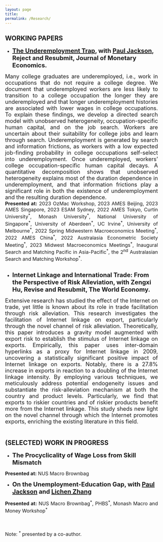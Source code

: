 ```yaml
---
layout: page
title: 
permalink: /Research/
---
```


<style>
  .paper {
    text-align: justify;
    font-size: 20px;
  }
  .abstract-text {
    font-size: 18px; 
    text-align: justify;
  }
  .presented-at-list {
    font-size: 16px;
    text-align: justify;
  }
  .note {
    font-size: 16px;
    text-align: left;
    margin-top: 20px;
  }
</style>




  
## WORKING PAPERS

 
 - <strong class="paper"> **[The Underemployment Trap](https://jie-duan.com/files/UnderempTrap_WP.pdf), with [Paul Jackson](https://www.paulgjackson.com/), Reject and Resubmit, Journal of Monetary Economics.**<br></strong>

<div class="abstract-text">
Many college graduates are underemployed, i.e., work in occupations that do not require a college degree. We document that underemployed workers are less likely to transition to a college occupation the longer they are underemployed and that longer underemployment histories are associated with lower wages in college occupations. To explain these findings, we develop a directed search model with unobserved heterogeneity, occupation-specific human capital, and on the job search. Workers are uncertain about their suitability for college jobs and learn through search. Underemployment is generated by search and information frictions, as workers with a low expected job-finding probability in college occupations self-select into underemployment. Once underemployed, workers’ college occupation-specific human capital decays. A quantitative decomposition shows that unobserved heterogeneity explains most of the duration dependence in underemployment, and that information frictions play a significant role in both the existence of underemployment and the resulting duration dependence. 
</div>  

<!-- Add "Presentation" information -->
<div class="presented-at-list">
  <strong>Presented at:</strong> 2023 OzMac Workshop, 2023 AMES Beijing, 2023 AMES Singapore, 2023 ESAM Sydney, 2022 AMES Tokyo, Curtin University<sup>*</sup>, Monash University<sup>*</sup>, National University of Singapore<sup>*</sup>, University of Aberdeen<sup>*</sup>, UC Irvine<sup>*</sup>, University of Melbourne<sup>*</sup>, 2022 Spring Midwestern Macroeconomics Meeting<sup>*</sup>, 2022 AMES China<sup>*</sup>, 2022 Australasia Econometric Society Meeting<sup>*</sup>, 2023 Midwest Macroeconomics Meetings<sup>*</sup>, Inaugural Search and Matching Pacific in Asia-Pacific<sup>*</sup>, the 2<sup>nd</sup> Australasian Search and Matching Workshop<sup>*</sup>.
</div>

<br>

  
- <strong class="paper">Internet Linkage and International Trade: From the Perspective of Risk Alleviation, with Zengxi Hu, Revise and Resubmit, The World Economy. </strong>

<div class="abstract-text">
Extensive research has studied the effect of the Internet on trade, yet little is known about its role in trade facilitation through risk alleviation. This research investigates the facilitation of Internet linkage on export, particularly through the novel channel of risk alleviation. Theoretically, this paper introduces a gravity model augmented with export risk to establish the stimulus of Internet linkage on exports. Empirically, this paper uses inter-domain hyperlinks as a proxy for Internet linkage in 2009, uncovering a statistically significant positive impact of Internet linkage on exports. Notably, there is a 27.8% increase in exports in reaction to a doubling of the Internet linkage intensity. By employing various techniques, we meticulously address potential endogeneity issues and substantiate the risk-alleviation mechanism at both the country and product levels. Particularly, we find that exports to riskier countries and of riskier products benefit more from the Internet linkage. This study sheds new light on the novel channel through which the Internet promotes exports, enriching the existing literature in this field.  
</div>  
<br>


## (SELECTED) WORK IN PROGRESS

- <strong class="paper">The Procyclicality of Wage Loss from Skill Mismatch </strong>
<!-- Add "Presentation" information -->
<div class="presented-at-list">
  <strong>Presented at:</strong> NUS Macro Brownbag
</div>

- <strong class="paper">On the Unemployment-Education Gap, with [Paul Jackson](https://www.paulgjackson.com/) and [Lichen Zhang](https://lichenzhang.weebly.com/) </strong>
<!-- Add "Presentation" information -->
<div class="presented-at-list">
  <strong>Presented at:</strong> NUS Macro Brownbag<sup>*</sup>, PHBS<sup>*</sup>, Monash Macro and Money Workshop<sup>*</sup>
</div>


<br>

<br>

<div class="note">
  Note: <sup>*</sup> presented by a co-author.
</div>

  

